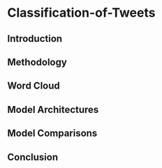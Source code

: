 # Classification-of-Tweets
## Introduction
## Methodology
## Word Cloud
## Model Architectures
## Model Comparisons
## Conclusion
